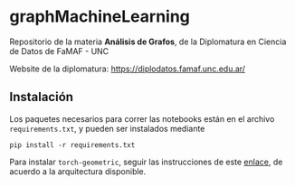 # graphMachineLearning

Repositorio de la materia **Análisis de Grafos**, de la Diplomatura en Ciencia de Datos de FaMAF - UNC

Website de la diplomatura: https://diplodatos.famaf.unc.edu.ar/

## Instalación

Los paquetes necesarios para correr las notebooks están en el archivo `requirements.txt`, y pueden ser instalados mediante 

```
pip install -r requirements.txt
```

Para instalar `torch-geometric`, seguir las instrucciones de este [enlace](https://pytorch-geometric.readthedocs.io/en/latest/notes/installation.html), de acuerdo a la arquitectura disponible.